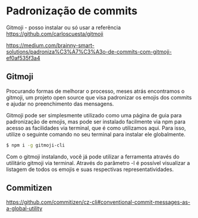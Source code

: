 # Padronização de commits

Gitmoji - posso instalar ou só usar a referência
https://github.com/carloscuesta/gitmoji

https://medium.com/brainny-smart-solutions/padroniza%C3%A7%C3%A3o-de-commits-com-gitmoji-ef0af535f3a4

## Gitmoji

Procurando formas de melhorar o processo, meses atrás encontramos o gitmoji, um projeto open source que visa padronizar os emojis dos commits e ajudar no preenchimento das mensagens.

Gitmoji pode ser simplesmente utilizado como uma página de guia para padronização de emojis, mas pode ser instalado facilmente via npm para acesso as facilidades via terminal, que é como utilizamos aqui. Para isso, utilize o seguinte comando no seu terminal para instalar ele globalmente.

```sh
$ npm i -g gitmoji-cli
```

Com o gitmoji instalando, você já pode utilizar a ferramenta através do utilitário gitmoji via terminal. Através do parâmetro -l é possível visualizar a listagem de todos os emojis e suas respectivas representatividades.

## Commitizen

https://github.com/commitizen/cz-cli#conventional-commit-messages-as-a-global-utility
